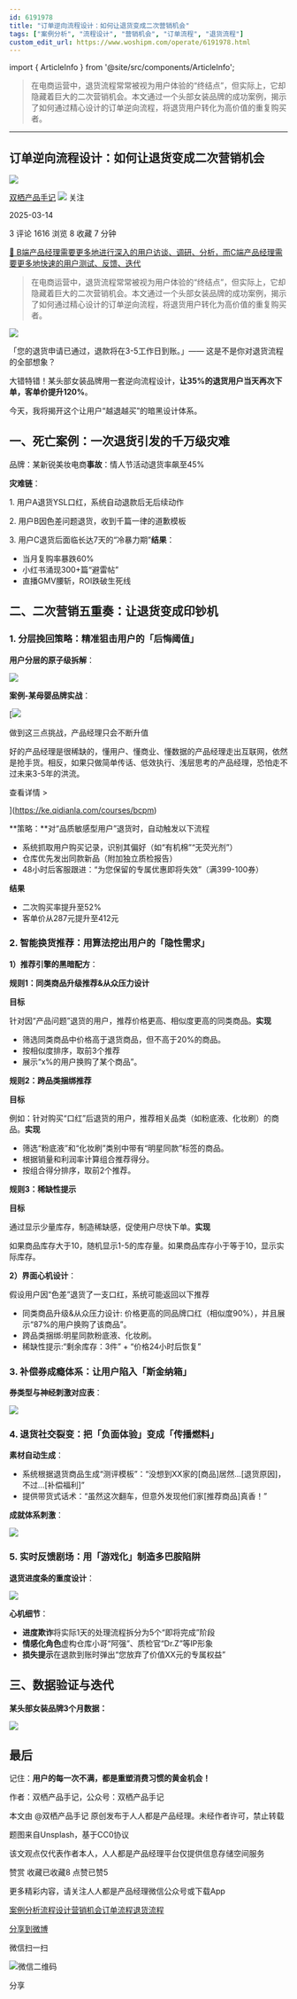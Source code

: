 ```yaml
---
id: 6191978
title: "订单逆向流程设计：如何让退货变成二次营销机会"
tags: ["案例分析", "流程设计", "营销机会", "订单流程", "退货流程"]
custom_edit_url: https://www.woshipm.com/operate/6191978.html
---
```

import { ArticleInfo } from '@site/src/components/ArticleInfo';

<ArticleInfo
    author="双栖产品手记"
    authorLink="https://www.woshipm.com/u/817453"
    published="2025-03-14"
    views={1616}
    comments={3}
    collects={8}
/>

> 在电商运营中，退货流程常常被视为用户体验的“终结点”，但实际上，它却隐藏着巨大的二次营销机会。本文通过一个头部女装品牌的成功案例，揭示了如何通过精心设计的订单逆向流程，将退货用户转化为高价值的重复购买者。

---

## 订单逆向流程设计：如何让退货变成二次营销机会

[![](https://static.woshipm.com/ttw_avatar_20250211002838_7671.jpg?imageView2/1/w/72/h/72/q/100)](https://www.woshipm.com/u/817453)

[双栖产品手记](https://www.woshipm.com/u/817453) ![](https://static.woshipm.com/tag/1101_1@2x.png) 关注

2025-03-14

3 评论 1616 浏览 8 收藏 7 分钟

[🔗 B端产品经理需要更多地进行深入的用户访谈、调研、分析，而C端产品经理需要更多地快速的用户测试、反馈、迭代](https://ke.qidianla.com/courses/bcpm)

> 在电商运营中，退货流程常常被视为用户体验的“终结点”，但实际上，它却隐藏着巨大的二次营销机会。本文通过一个头部女装品牌的成功案例，揭示了如何通过精心设计的订单逆向流程，将退货用户转化为高价值的重复购买者。

![](https://image.woshipm.com/2023/05/06/02b34b4a-ec01-11ed-94e0-00163e0b5ff3.jpg)

「您的退货申请已通过，退款将在3-5工作日到账。」—— 这是不是你对退货流程的全部想象？

大错特错！某头部女装品牌用一套逆向流程设计，**让35%的退货用户当天再次下单，客单价提升120%**。

今天，我将揭开这个让用户“越退越买”的暗黑设计体系。

## 一、死亡案例：一次退货引发的千万级灾难

品牌：某新锐美妆电商**事故**：情人节活动退货率飙至45%

**灾难链**：

1\. 用户A退货YSL口红，系统自动退款后无后续动作

2\. 用户B因色差问题退货，收到千篇一律的道歉模板

3\. 用户C退货后面临长达7天的“冷暴力期”**结果**：

*   当月复购率暴跌60%
*   小红书涌现300+篇“避雷帖”
*   直播GMV腰斩，ROI跌破生死线

## 二、二次营销五重奏：让退货变成印钞机

### 1\. 分层挽回策略：精准狙击用户的「后悔阈值」

**用户分层的原子级拆解**：

![](https://image.woshipm.com/wp-files/2025/03/LDfQmlfyzGuyoS6PrpeV.png)

**案例-某母婴品牌实战**：

[![](https://image.woshipm.com/2023/07/27/1788a218-2c7f-11ee-b91f-00163e0b5ff3.png)

做到这三点挑战，产品经理只会不断升值

好的产品经理是很稀缺的，懂用户、懂商业、懂数据的产品经理走出互联网，依然是抢手货。相反，如果只做简单传话、低效执行、浅层思考的产品经理，恐怕走不过未来3-5年的洪流。

查看详情 >

](https://ke.qidianla.com/courses/bcpm)

**策略：**对“品质敏感型用户”退货时，自动触发以下流程

*   系统抓取用户购买记录，识别其偏好（如“有机棉”“无荧光剂”）
*   仓库优先发出同款新品（附加独立质检报告）
*   48小时后客服跟进：“为您保留的专属优惠即将失效”（满399-100券）

**结果**

*   二次购买率提升至52%
*   客单价从287元提升至412元

### 2\. 智能换货推荐：用算法挖出用户的「隐性需求」

**1）推荐引擎的黑暗配方**：

**规则1：同类商品升级推荐&从众压力设计**

**目标**

针对因“产品问题”退货的用户，推荐价格更高、相似度更高的同类商品。**实现**

*   筛选同类商品中价格高于退货商品，但不高于20%的商品。
*   按相似度排序，取前3个推荐
*   展示“x%的用户换购了某个商品”。

**规则2：跨品类捆绑推荐**

**目标**

例如：针对购买“口红”后退货的用户，推荐相关品类（如粉底液、化妆刷）的商品。**实现**

*   筛选“粉底液”和“化妆刷”类别中带有“明星同款”标签的商品。
*   根据销量和利润率计算组合推荐得分。
*   按组合得分排序，取前2个推荐。

**规则3：稀缺性提示**

**目标**

通过显示少量库存，制造稀缺感，促使用户尽快下单。**实现**

如果商品库存大于10，随机显示1-5的库存量。如果商品库存小于等于10，显示实际库存。

**2）界面心机设计**：

假设用户因“色差”退货了一支口红，系统可能返回以下推荐

*   同类商品升级&从众压力设计: 价格更高的同品牌口红（相似度90%），并且展示“87%的用户换购了该商品”。
*   跨品类捆绑:明星同款粉底液、化妆刷。
*   稀缺性提示:“剩余库存：3件” + “价格24小时后恢复”

### 3\. 补偿券成瘾体系：让用户陷入「斯金纳箱」

**券类型与神经刺激对应表**：

![](https://image.woshipm.com/wp-files/2025/03/QutlWCKSP3DIUHyuGk4R.png)

### 4\. 退货社交裂变：把「负面体验」变成「传播燃料」

**素材自动生成**：

*   系统根据退货商品生成“测评模板”：“没想到XX家的\[商品\]居然…\[退货原因\]，不过…\[补偿福利\]”
*   提供带货式话术：“虽然这次翻车，但意外发现他们家\[推荐商品\]真香！”

**成就体系刺激**：

![](https://image.woshipm.com/wp-files/2025/03/F8rHdv84ptwVhrIP8ZqY.png)

### 5\. 实时反馈剧场：用「游戏化」制造多巴胺陷阱

**退货进度条的重度设计**：

![](https://image.woshipm.com/wp-files/2025/03/ZVUERZq0BiLib3xkM8rm.png)

**心机细节**：

*   **进度欺诈**将实际1天的处理流程拆分为5个“即将完成”阶段
*   **情感化角色**虚构仓库小哥“阿强”、质检官“Dr.Z”等IP形象
*   **损失提示**在退款到账时弹出“您放弃了价值XX元的专属权益”

## 三、数据验证与迭代

**某头部女装品牌3个月数据：**

![](https://image.woshipm.com/wp-files/2025/03/PyPSjcY8Q4wcPDLCLJz1.png)

## 最后

记住：**用户的每一次不满，都是重塑消费习惯的黄金机会！**

作者：双栖产品手记，公众号：双栖产品手记

本文由 @双栖产品手记 原创发布于人人都是产品经理。未经作者许可，禁止转载

题图来自Unsplash，基于CC0协议

该文观点仅代表作者本人，人人都是产品经理平台仅提供信息存储空间服务

赞赏 收藏已收藏8 点赞已赞5

更多精彩内容，请关注人人都是产品经理微信公众号或下载App

[案例分析](https://www.woshipm.com/tag/%e6%a1%88%e4%be%8b%e5%88%86%e6%9e%90)[流程设计](https://www.woshipm.com/tag/%e6%b5%81%e7%a8%8b%e8%ae%be%e8%ae%a1)[营销机会](https://www.woshipm.com/tag/%e8%90%a5%e9%94%80%e6%9c%ba%e4%bc%9a)[订单流程](https://www.woshipm.com/tag/%e8%ae%a2%e5%8d%95%e6%b5%81%e7%a8%8b)[退货流程](https://www.woshipm.com/tag/%e9%80%80%e8%b4%a7%e6%b5%81%e7%a8%8b)

[分享到微博](https://service.weibo.com/share/share.php?appkey=2775287854&title=订单逆向流程设计：如何让退货变成二次营销机会&url=https://www.woshipm.com/operate/6191978.html&pic=https://image.woshipm.com/2023/05/06/02b34b4a-ec01-11ed-94e0-00163e0b5ff3.jpg)

微信扫一扫

![微信二维码](https://api.pwmqr.com/qrcode/create/?url=https://www.woshipm.com/operate/6191978.html)

分享